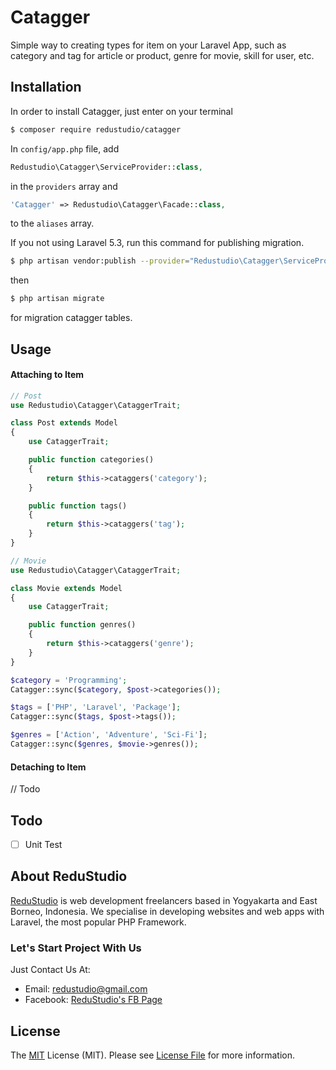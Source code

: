 # Catagger

Simple way to creating types for item on your Laravel App, such as category and tag for article or product, genre for movie, skill for user, etc.

## Installation

In order to install Catagger, just enter on your terminal

```bash
$ composer require redustudio/catagger
```

In `config/app.php` file, add

```php
Redustudio\Catagger\ServiceProvider::class,
```

in the `providers` array and

```php
'Catagger' => Redustudio\Catagger\Facade::class,
```

to the `aliases` array.

If you not using Laravel 5.3, run this command for publishing migration.

```bash
$ php artisan vendor:publish --provider="Redustudio\Catagger\ServiceProvider" --tag="migrations"
```

then

```bash
$ php artisan migrate
```

for migration catagger tables.

## Usage

#### Attaching to Item

```php
// Post
use Redustudio\Catagger\CataggerTrait;

class Post extends Model
{
    use CataggerTrait;

    public function categories()
    {
        return $this->cataggers('category');
    }

    public function tags()
    {
        return $this->cataggers('tag');
    }
}

// Movie
use Redustudio\Catagger\CataggerTrait;

class Movie extends Model
{
    use CataggerTrait;

    public function genres()
    {
        return $this->cataggers('genre');
    }
}
```

```php
$category = 'Programming';
Catagger::sync($category, $post->categories());

$tags = ['PHP', 'Laravel', 'Package'];
Catagger::sync($tags, $post->tags());

$genres = ['Action', 'Adventure', 'Sci-Fi'];
Catagger::sync($genres, $movie->genres());
```

#### Detaching to Item

// Todo

## Todo

- [ ] Unit Test

## About ReduStudio

[ReduStudio][homepage] is web development freelancers based in Yogyakarta and East Borneo, Indonesia. We specialise in developing websites and web apps with Laravel, the most popular PHP Framework.

### Let's Start Project With Us

Just Contact Us At:
- Email: [redustudio@gmail.com][mailto]
- Facebook: [ReduStudio's FB Page][fbpage]

## License
The [MIT][mitlink] License (MIT). Please see [License File](LICENSE.md) for more information.


[screenshot]: admin.png
[homepage]: http://redustudio.com/
[mailto]: mailto:redustudio@gmail.com
[fbpage]: https://www.facebook.com/Redustudio/
[mitlink]: http://opensource.org/licenses/MIT
